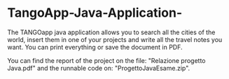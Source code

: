 # TangoApp-Java-Application-

The TANGOapp java application allows you to search all the cities of the world, insert them in one of your projects and write all the travel notes you want. You can print everything or save the document in PDF.

You can find the report of the project on the file: "Relazione progetto Java.pdf" and the runnable code on: "ProgettoJavaEsame.zip".

